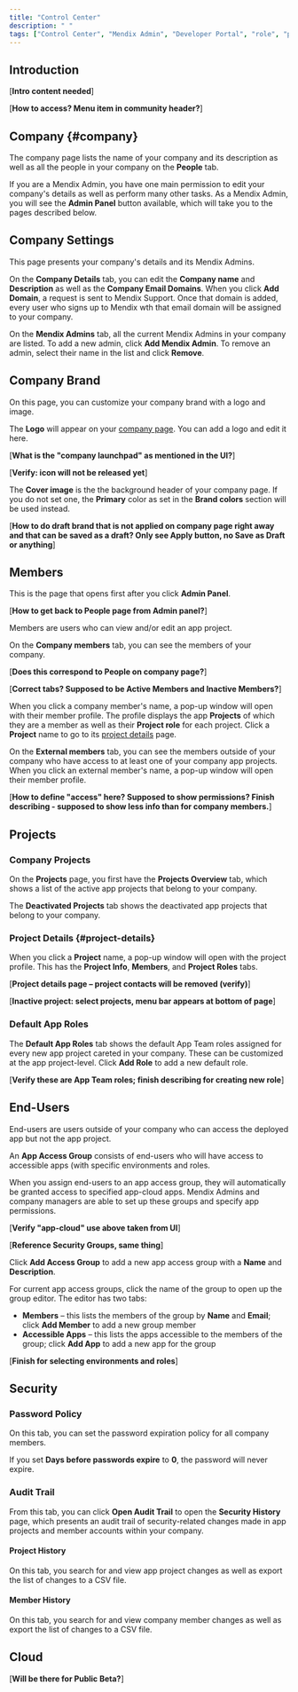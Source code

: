 ```yaml
---
title: "Control Center"
description: " "
tags: ["Control Center", "Mendix Admin", "Developer Portal", "role", "permissions"]
---
```


## Introduction

[**Intro content needed**]

[**How to access? Menu item in community header?**]

## Company {#company}

The company page lists the name of your company and its description as well as all the people in your company on the **People** tab.

If you are a Mendix Admin, you have one main permission to edit your company's details as well as perform many other tasks. As a Mendix Admin, you will see the **Admin Panel** button available, which will take you to the pages described below.

## Company Settings

This page presents your company's details and its Mendix Admins.

On the **Company Details** tab, you can edit the **Company name** and **Description** as well as the **Company Email Domains**.  When you click **Add Domain**, a request is sent to Mendix Support. Once that domain is added, every user who signs up to Mendix wth that email domain will be assigned to your company.

On the **Mendix Admins** tab, all the current Mendix Admins in your company are listed. To add a new admin, click **Add Mendix Admin**. To remove an admin, select their name in the list and click **Remove**.

## Company Brand

On this page, you can customize your company brand with a logo and image.

The **Logo** will appear on your [company page](#company). You can add a logo and edit it here.

[**What is the "company launchpad" as mentioned in the UI?**]

[**Verify: icon will not be released yet**]

The **Cover image** is the the background header of your company page. If you do not set one, the **Primary** color as set in the **Brand colors** section will be used instead.

[**How to do draft brand that is not applied on company page right away and that can be saved as a draft? Only see Apply button, no Save as Draft or anything**]

## Members

This is the page that opens first after you click **Admin Panel**.

[**How to get back to People page from Admin panel?**]

Members are users who can view and/or edit an app project. 

On the **Company members** tab, you can see the members of your company.

[**Does this correspond to People on company page?**]

[**Correct tabs? Supposed to be Active Members and Inactive Members?**]

When you click a company member's name, a pop-up window will open with their member profile. The profile displays the app **Projects** of which they are a member as well as their **Project role** for each project. Click a **Project** name to go to its [project details](#project-details) page.

On the **External members** tab, you can see the members outside of your company who have access to at least one of your company app projects. When you click an external member's name, a pop-up window will open their member profile.

[**How to define "access" here? Supposed to show permissions? Finish describing - supposed to show less info than for company members.**]

## Projects

### Company Projects

On the **Projects** page, you first have the **Projects Overview** tab, which shows a list of the active app projects that belong to your company.

The **Deactivated Projects** tab shows the deactivated app projects that belong to your company.

### Project Details {#project-details}

When you click a **Project** name, a pop-up window will open with the project profile. This has the **Project Info**, **Members**, and **Project Roles** tabs.

[**Project details page – project contacts will be removed (verify)**]

[**Inactive project: select projects, menu bar appears at bottom of page**]

### Default App Roles

The **Default App Roles** tab shows the default App Team roles assigned for every new app project careted in your company. These can be customized at the app project-level. Click **Add Role** to add a new default role.

[**Verify these are App Team roles; finish describing for creating new role**]

## End-Users

End-users are users outside of your company who can access the deployed app but not the app project.

An **App Access Group** consists of end-users who will have access to accessible apps (with specific environments and roles.

When you assign end-users to an app access group, they will automatically be granted access to specified app-cloud apps. Mendix Admins and company managers are able to set up these groups and specify app permissions.

[**Verify "app-cloud" use above taken from UI**]

[**Reference Security Groups, same thing**]

Click **Add Access Group** to add a new app access group with a **Name** and **Description**.

For current app access groups, click the name of the group to open up the group editor. The editor has two tabs:

* **Members** – this lists the members of the group by **Name** and **Email**; click **Add Member** to add a new group member
* **Accessible Apps** – this lists the apps accessible to the members of the group; click **Add App** to add a new app for the group 

[**Finish for selecting environments and roles**]

## Security

### Password Policy

On this tab, you can set the password expiration policy for all company members. 

If you set **Days before passwords expire** to **0**, the password will never expire.

### Audit Trail

From this tab, you can click **Open Audit Trail** to open the **Security History** page, which presents an audit trail of security-related changes made in app projects and member accounts within your company.

#### Project History

On this tab, you search for and view app project changes as well as export the list of changes to a CSV file.

#### Member History

On this tab, you search for and view company member changes as well as export the list of changes to a CSV file.

## Cloud

[**Will be there for Public Beta?**]
